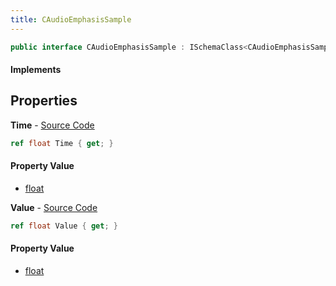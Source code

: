 ```yaml
---
title: CAudioEmphasisSample
---
```


```csharp
public interface CAudioEmphasisSample : ISchemaClass<CAudioEmphasisSample>, ISchemaField, ISchemaClass, INativeHandle
```

#### Implements

## Properties

**Time** - [Source Code](https://github.com/swiftly-solution/swiftlys2/blob/main/managed/src/SwiftlyS2.Generated/Schemas/Interfaces/CAudioEmphasisSample.cs#L16)

```csharp
ref float Time { get; }
```

#### Property Value

- [float](https://learn.microsoft.com/dotnet/api/system.single)

**Value** - [Source Code](https://github.com/swiftly-solution/swiftlys2/blob/main/managed/src/SwiftlyS2.Generated/Schemas/Interfaces/CAudioEmphasisSample.cs#L18)

```csharp
ref float Value { get; }
```

#### Property Value

- [float](https://learn.microsoft.com/dotnet/api/system.single)

